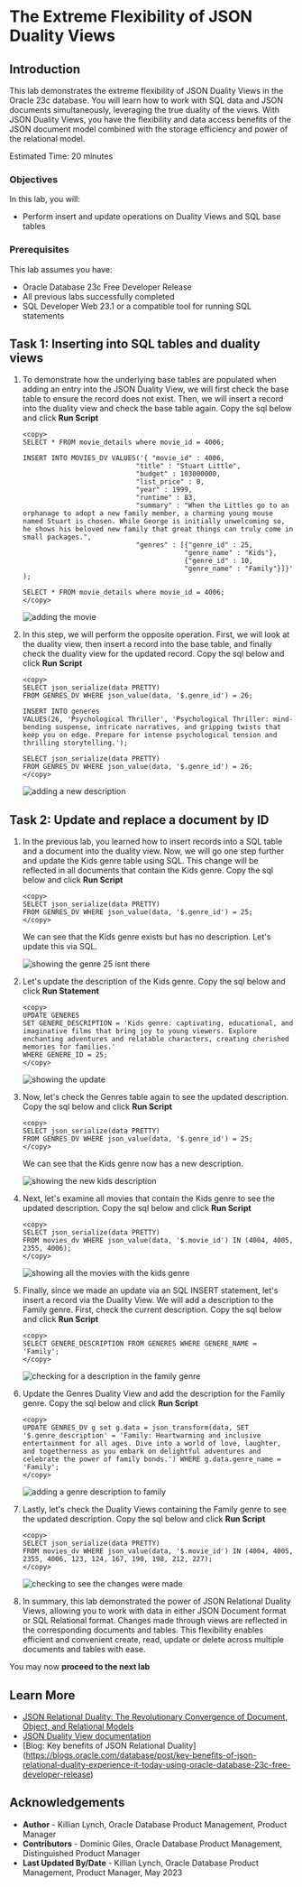 # The Extreme Flexibility of JSON Duality Views

## Introduction

This lab demonstrates the extreme flexibility of JSON Duality Views in the Oracle 23c database. You will learn how to work with SQL data and JSON documents simultaneously, leveraging the true duality of the views. With JSON Duality Views, you have the flexibility and data access benefits of the JSON document model combined with the storage efficiency and power of the relational model.

Estimated Time: 20 minutes

### Objectives

In this lab, you will:

* Perform insert and update operations on Duality Views and SQL base tables

### Prerequisites

This lab assumes you have:

* Oracle Database 23c Free Developer Release
* All previous labs successfully completed
* SQL Developer Web 23.1 or a compatible tool for running SQL statements


## Task 1: Inserting into SQL tables and duality views
1. To demonstrate how the underlying base tables are populated when adding an entry into the JSON Duality View, we will first check the base table to ensure the record does not exist. Then, we will insert a record into the duality view and check the base table again. Copy the sql below and click **Run Script**

    ```
    <copy>
    SELECT * FROM movie_details where movie_id = 4006;

    INSERT INTO MOVIES_DV VALUES('{ "movie_id" : 4006,
                                "title" : "Stuart Little",
                                "budget" : 103000000,
                                "list_price" : 0,
                                "year" : 1999,
                                "runtime" : 83,
                                "summary" : "When the Littles go to an orphanage to adopt a new family member, a charming young mouse named Stuart is chosen. While George is initially unwelcoming so, he shows his beloved new family that great things can truly come in small packages.",
                                "genres" : [{"genre_id" : 25,
                                            "genre_name" : "Kids"},
                                            {"genre_id" : 10,
                                            "genre_name" : "Family"}]}'
    );

    SELECT * FROM movie_details where movie_id = 4006;
    </copy>
    ```
    ![adding the movie](images/little.png " ")

2. In this step, we will perform the opposite operation. First, we will look at the duality view, then insert a record into the base table, and finally check the duality view for the updated record. Copy the sql below and click **Run Script**
    ```
    <copy>
    SELECT json_serialize(data PRETTY)
    FROM GENRES_DV WHERE json_value(data, '$.genre_id') = 26;

    INSERT INTO generes
    VALUES(26, 'Psychological Thriller', 'Psychological Thriller: mind-bending suspense, intricate narratives, and gripping twists that keep you on edge. Prepare for intense psychological tension and thrilling storytelling.');

    SELECT json_serialize(data PRETTY)
    FROM GENRES_DV WHERE json_value(data, '$.genre_id') = 26;
    </copy>
    ```
    
    ![adding a new description](images/psy_thriller.png " ")

## Task 2: Update and replace a document by ID

1. In the previous lab, you learned how to insert records into a SQL table and a document into the duality view. Now, we will go one step further and update the Kids genre table using SQL. This change will be reflected in all documents that contain the Kids genre. Copy the sql below and click **Run Script**

    ```
    <copy>
    SELECT json_serialize(data PRETTY)
    FROM GENRES_DV WHERE json_value(data, '$.genre_id') = 25;
    </copy>
    ```
    We can see that the Kids genre exists but has no description. Let's update this via SQL.

    ![showing the genre 25 isnt there](images/no_description.png " ")

2. Let's update the description of the Kids genre. Copy the sql below and click **Run Statement**
 
    ```
    <copy>
    UPDATE GENERES
    SET GENERE_DESCRIPTION = 'Kids genre: captivating, educational, and imaginative films that bring joy to young viewers. Explore enchanting adventures and relatable characters, creating cherished memories for families.'
    WHERE GENERE_ID = 25;
    </copy>
    ```
    ![showing the update ](images/kids_description.png " ")

3. Now, let's check the Genres table again to see the updated description. Copy the sql below and click **Run Script**
    ```
    <copy>
    SELECT json_serialize(data PRETTY)
    FROM GENRES_DV WHERE json_value(data, '$.genre_id') = 25;
    </copy>
    ```
    We can see that the Kids genre now has a new description.

    ![showing the new kids description](images/new_kids_genre.png " ")

4. Next, let's examine all movies that contain the Kids genre to see the updated description. Copy the sql below and click **Run Script**
    ```
    <copy>
    SELECT json_serialize(data PRETTY)
    FROM movies_dv WHERE json_value(data, '$.movie_id') IN (4004, 4005, 2355, 4006);
    </copy>
    ```
    ![showing all the movies with the kids genre](images/updated_kids_description.png " ")

5. Finally, since we made an update via an SQL INSERT statement, let's insert a record via the Duality View. We will add a description to the Family genre. First, check the current description. Copy the sql below and click **Run Script**

    ```
    <copy>
    SELECT GENERE_DESCRIPTION FROM GENERES WHERE GENERE_NAME = 'Family';
    </copy>
    ```
    ![checking for a description in the family genre](images/fam_description.png " ")

6. Update the Genres Duality View and add the description for the Family genre. Copy the sql below and click **Run Script**
    ```
    <copy>
    UPDATE GENRES_DV g set g.data = json_transform(data, SET '$.genre_description' = 'Family: Heartwarming and inclusive entertainment for all ages. Dive into a world of love, laughter, and togetherness as you embark on delightful adventures and celebrate the power of family bonds.') WHERE g.data.genre_name = 'Family';
    </copy>
    ```
    ![adding a genre description to family](images/family_update.png " ")

7. Lastly, let's check the Duality Views containing the Family genre to see the updated description. Copy the sql below and click **Run Script**
    ```
    <copy>
    SELECT json_serialize(data PRETTY)
    FROM movies_dv WHERE json_value(data, '$.movie_id') IN (4004, 4005, 2355, 4006, 123, 124, 167, 190, 198, 212, 227);
    </copy>
    ```
    ![checking to see the changes were made](images/family_proof.png " ")



8. In summary, this lab demonstrated the power of JSON Relational Duality Views, allowing you to work with data in either JSON Document format or SQL Relational format. Changes made through views are reflected in the corresponding documents and tables. This flexibility enables efficient and convenient create, read, update or delete across multiple documents and tables with ease.

You may now **proceed to the next lab** 

## Learn More

* [JSON Relational Duality: The Revolutionary Convergence of Document, Object, and Relational Models](https://blogs.oracle.com/database/post/json-relational-duality-app-dev)
* [JSON Duality View documentation](http://docs.oracle.com)
* [Blog: Key benefits of JSON Relational Duality] (https://blogs.oracle.com/database/post/key-benefits-of-json-relational-duality-experience-it-today-using-oracle-database-23c-free-developer-release)

## Acknowledgements
* **Author** - Killian Lynch, Oracle Database Product Management, Product Manager
* **Contributors** - Dominic Giles, Oracle Database Product Management, Distinguished Product Manager
* **Last Updated By/Date** - Killian Lynch, Oracle Database Product Management, Product Manager, May 2023

